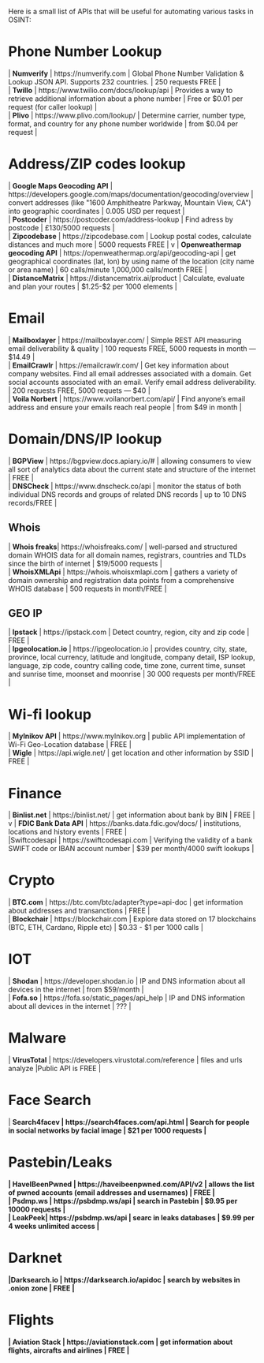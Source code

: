 Here is a small list of APIs that will be useful for automating various tasks in OSINT:


<h1>Phone Number Lookup</h1>
| <b>Numverify</b> | https://numverify.com  | Global Phone Number Validation & Lookup JSON API. Supports 232 countries.  | 250 requests FREE | </br>
| <b>Twillo</b> |  https://www.twilio.com/docs/lookup/api  |  Provides a way to retrieve additional information about a phone number  |  Free or $0.01 per request (for caller lookup) |</br> 
| <b>Plivo</b>  | https://www.plivo.com/lookup/ | Determine carrier, number type, format, and country for any phone number worldwide | from $0.04 per request | 
<h1>Address/ZIP codes lookup</h1>
 | <b>Google Maps Geocoding API</b> | https://developers.google.com/maps/documentation/geocoding/overview | convert addresses (like "1600 Amphitheatre Parkway, Mountain View, CA") into geographic coordinates  | 0.005 USD per request | </br>
| <b>Postcoder</b> | https://postcoder.com/address-lookup | Find adress by postcode | £130/5000 requests | </br>
 | <b>Zipcodebase</b> | https://zipcodebase.com | Lookup postal codes, calculate distances and much more | 5000 requests FREE | v
 | <b>Openweathermap geocoding API</b>  | https://openweathermap.org/api/geocoding-api | get geographical coordinates (lat, lon) by using name of the location (city name or area name) |  60 calls/minute 1,000,000 calls/month FREE | </br>
 | <b>DistanceMatrix</b>  | https://distancematrix.ai/product | Calculate, evaluate and plan your routes | $1.25-$2 per 1000 elements | </br>
<h1>Email</h1>
| <b>Mailboxlayer</b>  | https://mailboxlayer.com/ | Simple REST API measuring email deliverability & quality | 100 requests FREE, 5000 requests in month — $14.49 | </br>
| <b>EmailCrawlr</b>  | https://emailcrawlr.com/ | Get key information about company websites. Find all email addresses associated with a domain. Get social accounts associated with an email. Verify email address deliverability. | 200 requests FREE, 5000 requets — $40 | </br>
| <b>Voila Norbert</b>  | https://www.voilanorbert.com/api/ | Find anyone’s email address and ensure your emails reach real people | from $49 in month | </br>

<h1>Domain/DNS/IP lookup</h1>
 | <b>BGPView</b> | https://bgpview.docs.apiary.io/# | allowing consumers to view all sort of analytics data about the current state and structure of the internet | FREE | </br>
 | <b>DNSCheck</b> |  https://www.dnscheck.co/api | monitor the status of both individual DNS records and groups of related DNS records | up to 10 DNS records/FREE | 
<h2>Whois</h2>
 | <b>Whois freaks</b>| https://whoisfreaks.com/ | well-parsed and structured domain WHOIS data for all domain names, registrars, countries and TLDs since the birth of internet  | $19/5000 requests | </br>
 | <b>WhoisXMLApi</b> | https://whois.whoisxmlapi.com | gathers a variety of domain ownership and registration data points from a comprehensive WHOIS database | 500 requests in month/FREE  | 
<h2>GEO IP</h2>
 | <b>Ipstack</b> | https://ipstack.com | Detect country, region, city and zip code  | FREE | </br>
 | <b>Ipgeolocation.io</b> |  https://ipgeolocation.io | provides country, city, state, province, local currency, latitude and longitude, company detail, ISP lookup, language, zip code, country calling code, time zone, current time, sunset and sunrise time, moonset and moonrise | 30 000 requests per month/FREE | 

<h1>Wi-fi lookup</h1>
 | <b>Mylnikov API</b> | https://www.mylnikov.org | public API implementation of Wi-Fi Geo-Location database | FREE | </br>
 | <b>Wigle</b> | https://api.wigle.net/ | get location and other information by SSID | FREE  | 
<h1>Finance</h1>
 | <b>Binlist.net</b> | https://binlist.net/ | get information about bank by BIN  | FREE | v
 | <b>FDIC Bank Data API</b> | https://banks.data.fdic.gov/docs/  | institutions, locations and history events | FREE | </br>
 |Swiftcodesapi</b>  | https://swiftcodesapi.com | Verifying the validity of a bank SWIFT code or IBAN account number | $39 per month/4000 swift lookups  | 
<h1>Crypto</h1>
 | <b>BTC.com</b> | https://btc.com/btc/adapter?type=api-doc | get information about addresses and transanctions | FREE | </br>
 | <b>Blockchair</b>  | https://blockchair.com  | Explore data stored on 17 blockchains (BTC, ETH, Cardano, Ripple etc) | $0.33 - $1 per 1000 calls | 
<h1>IOT</h1>
 | <b>Shodan</b>  | https://developer.shodan.io | IP and DNS information about all devices in the internet | from $59/month | </br>
 | <b>Fofa.so</b> | https://fofa.so/static_pages/api_help | IP and DNS information about all devices in the internet  | ??? |
<h1>Malware</h1>
 | <b>VirusTotal</b> | https://developers.virustotal.com/reference | files and urls analyze |Public API is FREE  | </br>
<h1>Face Search</h1>
 | <b>Search4facev | https://search4faces.com/api.html  | Search for people in social networks by facial image  | $21 per 1000 requests | 
<h1>Pastebin/Leaks</h1>
 | <b>HaveIBeenPwned</b>  | https://haveibeenpwned.com/API/v2  | allows the list of pwned accounts (email addresses and usernames) | FREE | </br>
 | <b>Psdmp.ws</b> | https://psbdmp.ws/api | search in Pastebin  | $9.95 per 10000 requests  | </br>
 | <b>LeakPeek</b>| https://psbdmp.ws/api | searc in leaks databases | $9.99 per 4 weeks unlimited access | 
<h1>Darknet</h1>
 |<b>Darksearch.io</b> | https://darksearch.io/apidoc | search by websites in .onion zone | FREE  | 
<h1>Flights</h1>
 | <b>Aviation Stack</b> | https://aviationstack.com |  get information about flights, aircrafts and airlines | FREE  | 




